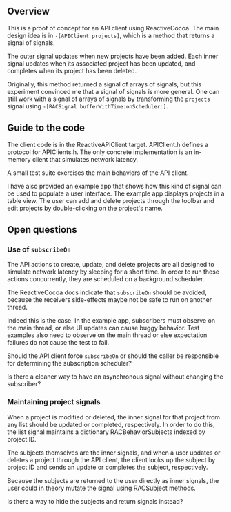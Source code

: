 ## Overview

This is a proof of concept for an API client using ReactiveCocoa. The main
design idea is in `-[APIClient projects]`, which is a method that returns a
signal of signals.

The outer signal updates when new projects have been added. Each inner signal
updates when its associated project has been updated, and completes when its
project has been deleted.

Originally, this method returned a signal of arrays of signals, but this
experiment convinced me that a signal of signals is more general. One can still
work with a signal of arrays of signals by transforming the `projects` signal
using `-[RACSignal bufferWithTime:onScheduler:]`.

## Guide to the code

The client code is in the ReactiveAPIClient target. APIClient.h defines a
protocol for APIClients.h. The only concrete implementation is an in-memory
client that simulates network latency.

A small test suite exercises the main behaviors of the API client.

I have also provided an example app that shows how this kind of signal can be
used to populate a user interface. The example app displays projects in a table
view. The user can add and delete projects through the toolbar and edit
projects by double-clicking on the project's name.

## Open questions

### Use of `subscribeOn`

The API actions to create, update, and delete projects are all designed to
simulate network latency by sleeping for a short time. In order to run these
actions concurrently, they are scheduled on a background scheduler.

The ReactiveCocoa docs indicate that `subscribeOn` should be avoided, because
the receivers side-effects maybe not be safe to run on another thread.

Indeed this is the case. In the example app, subscribers must observe on the
main thread, or else UI updates can cause buggy behavior. Test examples also
need to observe on the main thread or else expectation failures do not cause
the test to fail.

Should the API client force `subscribeOn` or should the caller be responsible
for determining the subscription scheduler?

Is there a cleaner way to have an asynchronous signal without changing the
subscriber?

### Maintaining project signals

When a project is modified or deleted, the inner signal for that project from
any list should be updated or completed, respectively. In order to do this, the
list signal maintains a dictionary RACBehaviorSubjects indexed by project ID.

The subjects themselves are the inner signals, and when a user updates or
deletes a project through the API client, the client looks up the subject by
project ID and sends an update or completes the subject, respectively.

Because the subjects are returned to the user directly as inner signals, the
user could in theory mutate the signal using RACSubject methods.

Is there a way to hide the subjects and return signals instead?
